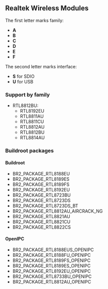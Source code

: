 Realtek Wireless Modules
------------------------

The first letter marks family:
- __A__
- __B__
- __C__
- __D__
- __E__
- __F__

The second letter marks interface: 
- __S__ for SDIO
- __U__ for USB

### Support by family

- RTL8812BU:
  - RTL8192EU
  - RTL8811AU
  - RTL8811CU
  - RTL8812AU
  - RTL8812BU
  - RTL8814AU

### Buildroot packages

#### Buildroot

- BR2_PACKAGE_RTL8188EU
- BR2_PACKAGE_RTL8189ES
- BR2_PACKAGE_RTL8189FS
- BR2_PACKAGE_RTL8192EU
- BR2_PACKAGE_RTL8723BU
- BR2_PACKAGE_RTL8723DS
- BR2_PACKAGE_RTL8723DS_BT
- BR2_PACKAGE_RTL8812AU_AIRCRACK_NG
- BR2_PACKAGE_RTL8821AU
- BR2_PACKAGE_RTL8821CU
- BR2_PACKAGE_RTL8822CS

#### OpenIPC

- BR2_PACKAGE_RTL8188EUS_OPENIPC
- BR2_PACKAGE_RTL8188FU_OPENIPC
- BR2_PACKAGE_RTL8189FS_OPENIPC
- BR2_PACKAGE_RTL8189ES_OPENIPC
- BR2_PACKAGE_RTL8192EU_OPENIPC
- BR2_PACKAGE_RTL8733BU_OPENIPC
- BR2_PACKAGE_RTL8812AU_OPENIPC

